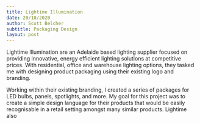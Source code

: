 ```yaml
---
title: Lightime Illumination
date: 20/10/2020
author: Scott Belcher
subtitle: Packaging Design
layout: post
---
```


Lightime Illumination are an Adelaide based lighting supplier focused on providing innovative, energy efficient lighting solutions at competitive prices. With residential, office and warehouse lighting options, they tasked me with designing product packaging using their existing logo and branding.

Working within their existing branding, I created a series of packages for LED bulbs, panels, spotlights, and more. My goal for this project was to create a simple design language for their products that would be easily recognisable in a retail setting amongst many similar products. Lightime also 
